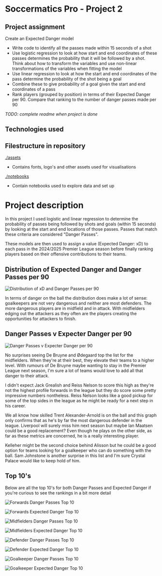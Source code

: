 # Soccermatics Pro - Project 2

## Project assignment
Create an Expected Danger model
- Write code to identify all the passes made within 15 seconds of a shot
- Use logistic regression to look at how start and end coordinates of these passes determines the probability that it will be followed by a shot. Think about how to transform the variables and use non-linear transformations of the variables when fitting the model
- Use linear regression to look at how the start and end coordinates of the pass determine the probability of the shot being a goal
- Combine these to give probability of a goal given the start and end coordinates of a pass
- Rank players (grouped by position) in terms of their Expected Danger per 90. Compare that ranking to the number of danger passes made per 90

*TODO: complete readme when project is done*

## Technologies used

## Filestructure in repository
[./assets](assets)
- Contains fonts, logo's and other assets used for visualisations

[./notebooks](notebooks)
- Contain notebooks used to explore data and set up

# Project description

In this project I used logistic and linear regression to determine the probability of passes being followed by shots and goals (within 15 seconds) by looking at the start and end locations of those passes. Passes that match these criteria are considered "Danger Passes".

These models are then used to assign a value (Expected Danger: xD) to each pass in the 2024/2025 Premier League season before finally ranking players based on their offensive contributions to their teams.


## Distribution of Expected Danger and Danger Passes per 90

![Distribution of xD and Danger Passes per 90](./distribution_of_metrics_by_role.png)

In terms of danger on the ball the distribution does make a lot of sense: goalkeepers are not very dangerous and neither are most defenders. The more dangerous players are in midfield and in attack. With midfielders edging out the attackers as they often are the players creating the opportunities for attackers to finish.

## Danger Passes v Expecter Danger per 90

![Danger Passes v Expecter Danger per 90](./dangerous-passes-per-90-vs-xd-per-90.png)

No surprises seeing De Bruyne and Ødegaard top the list for the midfielders. When they're at their best, they elevate their teams to a higher level. With rumours of De Bruyne maybe wanting to stay in the Premier League next season, I'm sure a lot of teams would love to add all that danger to their attack.

I didn't expect Jack Grealish and Reiss Nelson to score this high as they're not the highest profile forwards in the league but they do score some pretty impressive numbers nontheless. Reiss Nelson looks like a good pickup for some of the top sides in the league as he might be ready for a next step in his career.

We all know how skilled Trent Alexander-Arnold is on the ball and this graph only confirms that as he's by far the most dangerous defender in the league. Liverpool will surely miss him next season but maybe Ian Maatsen could be a good replacement? Even though he plays on the other side, as far as these metrics are concerned, he is a really interesting player.

Kelleher might be the second choice behind Alisson but he could be a good option for teams looking for a goalkeeper who can do something with the ball. Sam Johnstone is another surprise in this list and I'm sure Crystal Palace would like to keep hold of him.

## Top 10's

Below are all the top 10's for both Danger Passes and Expected Danger if you're curious to see the rankings in a bit more detail

![Forwards Danger Passes Top 10](./rankings/forward-danger-passes-per-90.png)

![Forwards Expected Danger Top 10](./rankings/forward-xD-per-90.png)

![Midfielders Danger Passes Top 10](./rankings/midfielder-danger-passes-per-90.png)

![Midfielders Expected Danger Top 10](./rankings/midfielder-xD-per-90.png)

![Defender Danger Passes Top 10](./rankings/defender-danger-passes-per-90.png)

![Defender Expected Danger Top 10](./rankings/defender-xD-per-90.png)

![Goalkeeper Danger Passes Top 10](./rankings/goalkeeper-danger-passes-per-90.png)

![Goalkeeper Expected Danger Top 10](./rankings/goalkeeper-xD-per-90.png)
